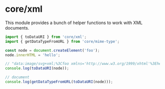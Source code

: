 # core/xml

This module provides a bunch of helper functions to work with XML documents.

```js
import { toDataURI } from 'core/xml';
import { getDataTypeFromURL } from 'core/mime-type';

const node = document.createElement('foo');
node.innerHTML = 'hello';

// "data:image/svg+xml;%3Cfoo xmlns='http://www.w3.org/1999/xhtml'%3Ehello%3C/foo%3E"
console.log(toDataURI(node));

// document
console.log(getDataTypeFromURL(toDataURI(node)));
```
